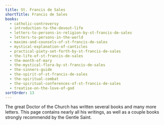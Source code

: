 ```yaml
---
title: St. Francis de Sales
shortTitle: Francis de Sales
books:
  - catholic-controversy
  - introduction-to-the-devout-life
  - letters-to-persons-in-religion-by-st-francis-de-sales
  - letters-to-persons-in-the-world
  - maxims-and-counsels-of-st-francis-de-sales
  - mystical-explanation-of-canticles
  - practical-piety-set-forth-by-st-francis-de-sales
  - the-life-of-st-francis-de-sales
  - the-month-of-mary
  - the-mystical-flora-by-st-francis-de-sales
  - the-sinners-guide
  - the-spirit-of-st-francis-de-sales
  - the-spiritual-combat
  - the-spiritual-conferences-of-st-francis-de-sales
  - treatise-on-the-love-of-god
sortOrder: 13
---
```


The great Doctor of the Church has written several books and many more letters. This page contains nearly all his writings, as well as a couple books strongly recommendd by the Gentle Saint.
